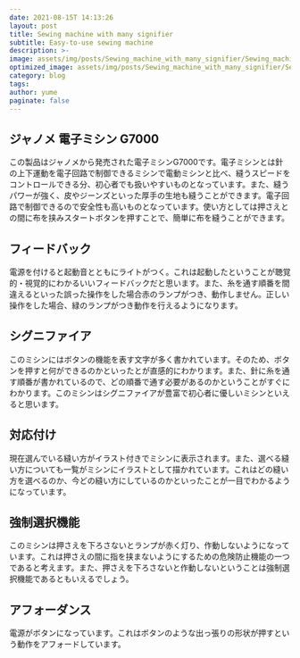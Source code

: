 ```yaml
---
date: 2021-08-15T 14:13:26
layout: post
title: Sewing machine with many signifier
subtitle: Easy-to-use sewing machine
description: >-
image: assets/img/posts/Sewing_machine_with_many_signifier/Sewing_machine_with_many_signifier.png
optimized_image: assets/img/posts/Sewing_machine_with_many_signifier/Sewing_machine_with_many_signifier_resized_thumbnail.png
category: blog
tags: 
author: yume
paginate: false
---
```


## ジャノメ 電子ミシン G7000

この製品はジャノメから発売された電子ミシンG7000です。電子ミシンとは針の上下運動を電子回路で制御できるミシンで電動ミシンと比べ、縫うスピードをコントロールできる分、初心者でも扱いやすいものとなっています。また、縫うパワーが強く、皮やジーンズといった厚手の生地も縫うことができます。電子回路で制御できるので安全性も高いものとなっています。使い方としては押さえとの間に布を挟みスタートボタンを押すことで、簡単に布を縫うことができます。

## フィードバック

電源を付けると起動音とともにライトがつく。これは起動したということが聴覚的・視覚的にわかるいいフィードバックだと思います。また、糸を通す順番を間違えるといった誤った操作をした場合赤のランプがつき、動作しません。正しい操作をした場合、緑のランプがつき動作を行えるようになります。

## シグニファイア

このミシンにはボタンの機能を表す文字が多く書かれています。そのため、ボタンを押すと何ができるのかといったとが直感的にわかります。また、針に糸を通す順番が書かれているので、どの順番で通す必要があるのかということがすぐにわかります。このミシンはシグニファイアが豊富で初心者に優しいミシンといえると思います。

## 対応付け

現在選んでいる縫い方がイラスト付きでミシンに表示されます。また、選べる縫い方についても一覧がミシンにイラストとして描かれています。これはどの縫い方を選べるのか、今どの縫い方にしているのかといったことが一目でわかるようになっています。

## 強制選択機能

このミシンは押さえを下ろさないとランプが赤く灯り、作動しないようになっています。これは押さえの間に指を挟まないようにするための危険防止機能の一つであると考えます。また、押さえを下ろさないと作動しないということは強制選択機能であるともいえるでしょう。

## アフォーダンス

電源がボタンになっています。これはボタンのような出っ張りの形状が押すという動作をアフォードしています。